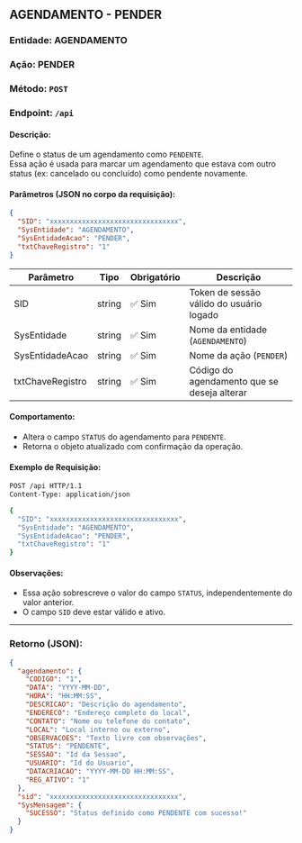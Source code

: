 ## AGENDAMENTO - PENDER

### Entidade: AGENDAMENTO  
### Ação: PENDER  
### Método: `POST`  
### Endpoint: `/api`

#### Descrição:
Define o status de um agendamento como `PENDENTE`.  
Essa ação é usada para marcar um agendamento que estava com outro status (ex: cancelado ou concluído) como pendente novamente.

#### Parâmetros (JSON no corpo da requisição):

```json
{
  "SID": "xxxxxxxxxxxxxxxxxxxxxxxxxxxxxxxx",
  "SysEntidade": "AGENDAMENTO",
  "SysEntidadeAcao": "PENDER",
  "txtChaveRegistro": "1"
}
```

| Parâmetro          | Tipo     | Obrigatório | Descrição                                          |
|--------------------|----------|-------------|------------------------------------------------------|
| SID                | string   | ✅ Sim      | Token de sessão válido do usuário logado             |
| SysEntidade        | string   | ✅ Sim      | Nome da entidade (`AGENDAMENTO`)                     |
| SysEntidadeAcao    | string   | ✅ Sim      | Nome da ação (`PENDER`)                              |
| txtChaveRegistro   | string   | ✅ Sim      | Código do agendamento que se deseja alterar          |

#### Comportamento:

- Altera o campo `STATUS` do agendamento para `PENDENTE`.
- Retorna o objeto atualizado com confirmação da operação.

#### Exemplo de Requisição:

```bash
POST /api HTTP/1.1
Content-Type: application/json

{
  "SID": "xxxxxxxxxxxxxxxxxxxxxxxxxxxxxxxx",
  "SysEntidade": "AGENDAMENTO",
  "SysEntidadeAcao": "PENDER",
  "txtChaveRegistro": "1"
}
```

#### Observações:

- Essa ação sobrescreve o valor do campo `STATUS`, independentemente do valor anterior.
- O campo `SID` deve estar válido e ativo.

---

### Retorno (JSON):

```json
{
  "agendamento": {
    "CODIGO": "1",
    "DATA": "YYYY-MM-DD",
    "HORA": "HH:MM:SS",
    "DESCRICAO": "Descrição do agendamento",
    "ENDERECO": "Endereço completo do local",
    "CONTATO": "Nome ou telefone do contato",
    "LOCAL": "Local interno ou externo",
    "OBSERVACOES": "Texto livre com observações",
    "STATUS": "PENDENTE",
    "SESSAO": "Id da Sessao",
    "USUARIO": "Id do Usuario",
    "DATACRIACAO": "YYYY-MM-DD HH:MM:SS",
    "REG_ATIVO": "1"
  },
  "sid": "xxxxxxxxxxxxxxxxxxxxxxxxxxxxxxxx",
  "SysMensagem": {
    "SUCESSO": "Status definido como PENDENTE com sucesso!"
  }
}
```
